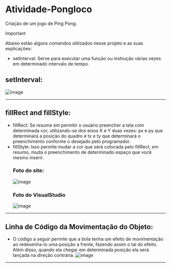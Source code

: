 # Atividade-Pongloco
Criação de um jogo de Ping Pong.

> [!Important]
> Abaixo estão alguns comandos utilizados nesse projeto e as suas explicações:
 - setInterval: Serve para executar uma função ou instrução várias vezes em determinado intervalo de tempo.
  ## setInterval:
![image](https://github.com/Alex2024Campos/Atividade-Pongloco/assets/160960774/197b0582-904a-4af6-a929-ba233d2d8579)


_________________________________________________________________________________________________________________________________ 


   ## fillRect and fillStyle:
 - fillRect: Se resume em permitir o usuário preencher a tela com determinada cor, utilizando-se dos eixos X e Y duas vezes: px e py que determinará a posição do quadro e tx e ty que determinará o preenchimento conforme o desejado pelo programador.
 - fillStyle: Isso permite mudar a cor que será colocada pelo fillRect, em resumo, muda o preenchimento de determinado espaço que você mesmo inserir.
   ### Foto do site:
   ![image](https://github.com/Alex2024Campos/Atividade-Pongloco/assets/160960774/9afa41e5-cf64-4b39-9393-b352449d511d)
   ### Foto do VisualStudio 
   ![image](https://github.com/Alex2024Campos/Atividade-Pongloco/assets/160960774/4d2a91ce-7dac-490f-ab06-6a6e7536343b)


_________________________________________________________________________________________________________________________________ 


   ## Linha de Código da Movimentação do Objeto:
 - O código a seguir permite que a bola tenha um efeito de movimentação ao redesenha-lo uma posição a frente, fazendo assim o tal do efeito. Além disso, quando ela chegar em determinada posição ela será lançada na direção contrária.
   ![image](https://github.com/Alex2024Campos/Atividade-Pongloco/assets/160960774/591c59cb-9710-43e4-bc22-65334a3594f8)


_________________________________________________________________________________________________________________________________ 

